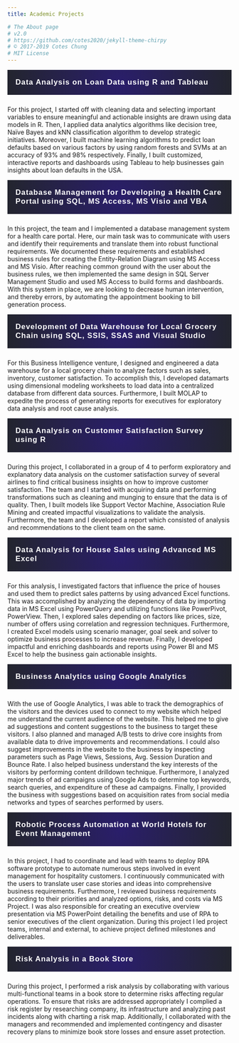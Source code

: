 ```yaml
---
title: Academic Projects

# The About page
# v2.0
# https://github.com/cotes2020/jekyll-theme-chirpy
# © 2017-2019 Cotes Chung
# MIT License
---
```

<html>
<head>
<meta name="viewport" content="width=device-width, initial-scale=1">
<style>
.accordion {
  color: #fff;
  cursor: pointer;
  padding: 18px;
  width: 100%;
  border: none;
  text-align: left;
  outline: none;
  transition: 0.4s;
  margin-bottom: 10px;
  background-image: radial-gradient( circle, rgba(42, 30, 107, 1) 0%, rgba(35, 37, 46, 1) 100%);
  font-weight: 600;
  letter-spacing: 1px;
  font-size: 1.05rem;
}

.active, .accordion:hover {
  background-color: #ccc;
}

.accordion:after {
  content: '\002B';
  color: #777;
  font-weight: bold;
  float: right;
  margin-left: 5px;
}

.active:after {
  content: "\2212";
}

.panel {
  padding: 0 18px;
  background-color: white;
  max-height: 0;
  overflow: hidden;
  transition: max-height 0.2s ease-out;
}
</style>
</head>
<body>

<button class="accordion">Data Analysis on Loan Data using R and Tableau</button>
<div class="panel">
  <p>For this project, I started off with cleaning data and selecting important variables to ensure meaningful and actionable insights are drawn using data models in R. 
  Then, I applied data analytics algorithms like decision tree, Naïve Bayes and kNN classification algorithm to develop strategic initiatives. 
  Moreover, I built machine learning algorithms to predict loan defaults based on various factors by using random forests and SVMs at an accuracy of 93% and 98% respectively. 
  Finally, I built customized, interactive reports and dashboards using Tableau to help businesses gain insights about loan defaults in the USA.</p>
</div>

<button class="accordion">Database Management for Developing a Health Care Portal using SQL, MS Access, MS Visio and VBA</button>
<div class="panel">
  <p>In this project, the team and I implemented a database management system for a health care portal. 
  Here, our main task was to communicate with users and identify their requirements and translate them into robust functional requirements. 
  We documented these requirements and established business rules for creating the Entity-Relation Diagram using MS Access and MS Visio. 
  After reaching common ground with the user about the business rules, we then implemented the same design in SQL Server Management Studio and used MS Access to build forms and dashboards. 
  With this system in place, we are looking to decrease human intervention, and thereby errors, by automating the appointment booking to bill generation process.</p>
</div>

<button class="accordion">Development of Data Warehouse for Local Grocery Chain using SQL, SSIS, SSAS and Visual Studio</button>
<div class="panel">
  <p>For this Business Intelligence venture, I designed and engineered a data warehouse for a local grocery chain to analyze factors such as sales, inventory, customer satisfaction. 
  To accomplish this, I developed datamarts using dimensional modeling worksheets to load data into a centralized database from different data sources. 
  Furthermore, I built MOLAP to expedite the process of generating reports for executives for exploratory data analysis and root cause analysis.</p>
</div>

<button class="accordion">Data Analysis on Customer Satisfaction Survey using R</button>
<div class="panel">
  <p>During this project, I collaborated in a group of 4 to perform exploratory and explanatory data analysis on the customer satisfaction survey of several airlines to find critical business insights on how to improve customer satisfaction. 
  The team and I started with acquiring data and performing transformations such as cleaning and munging to ensure that the data is of quality. 
  Then, I built models like Support Vector Machine, Association Rule Mining and created impactful visualizations to validate the analysis. 
  Furthermore, the team and I developed a report which consisted of analysis and recommendations to the client team on the same.</p>
</div>

<button class="accordion">Data Analysis for House Sales using Advanced MS Excel</button>
<div class="panel">
  <p>For this analysis, I investigated factors that influence the price of houses and used them to predict sales patterns by using advanced Excel functions. 
  This was accomplished by analyzing the dependency of data by importing data in MS Excel using PowerQuery and utilizing functions like PowerPivot, PowerView. 
  Then, I explored sales depending on factors like prices, size, number of offers using correlation and regression techniques. 
  Furthermore, I created Excel models using scenario manager, goal seek and solver to optimize business processes to increase revenue. 
  Finally, I developed impactful and enriching dashboards and reports using Power BI and MS Excel to help the business gain actionable insights.</p>
</div>

<button class="accordion">Business Analytics using Google Analytics</button>
<div class="panel">
  <p>With the use of Google Analytics, I was able to track the demographics of the visitors and the devices used to connect to my website which helped me understand the current audience of the website. 
  This helped me to give ad suggestions and content suggestions to the business to target these visitors. 
  I also planned and managed A/B tests to drive core insights from available data to drive improvements and recommendations. 
  I could also suggest improvements in the website to the business by inspecting parameters such as Page Views, Sessions, Avg. Session Duration and Bounce Rate. 
  I also helped business understand the key interests of the visitors by performing content drilldown technique. 
  Furthermore, I analyzed major trends of ad campaigns using Google Ads to determine top keywords, search queries, and expenditure of these ad campaigns. 
  Finally, I provided the business with suggestions based on acquisition rates from social media networks and types of searches performed by users.</p>
</div>

<button class="accordion">Robotic Process Automation at World Hotels for Event Management</button>
<div class="panel">
  <p>In this project, I had to coordinate and lead with teams to deploy RPA software prototype to automate numerous steps involved in event management for hospitality customers. 
  I continuously communicated with the users to translate user case stories and ideas into comprehensive business requirements. 
  Furthermore, I reviewed business requirements according to their priorities and analyzed options, risks, and costs via MS Project. 
  I was also responsible for creating an executive overview presentation via MS PowerPoint detailing the benefits and use of RPA to senior executives of the client organization. 
  During this project I led project teams, internal and external, to achieve project defined milestones and deliverables.</p>
</div>

<button class="accordion">Risk Analysis in a Book Store</button>
<div class="panel">
  <p>During this project, I performed a risk analysis by collaborating with various multi-functional teams in a book store to determine risks affecting regular operations. 
  To ensure that risks are addressed appropriately I complied a risk register by researching company, its infrastructure and analyzing past incidents along with charting a risk map. 
  Additionally, I collaborated with the managers and recommended and implemented contingency and disaster recovery plans to minimize book store losses and ensure asset protection.
</p>
</div>

<script>
var acc = document.getElementsByClassName("accordion");
var i;

for (i = 0; i < acc.length; i++) {
  acc[i].addEventListener("click", function() {
    this.classList.toggle("active");
    var panel = this.nextElementSibling;
    if (panel.style.maxHeight) {
      panel.style.maxHeight = null;
    } else {
      panel.style.maxHeight = panel.scrollHeight + "px";
    } 
  });
}
</script>

</body>
</html>